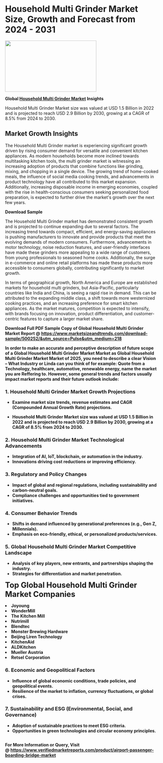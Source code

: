 <H1>Household Multi Grinder Market Size, Growth and Forecast from 2024 - 2031</H1><img class="aligncenter size-medium wp-image-584254" src="https://thirdeyenews.in/wp-content/uploads/2024/09/Global-Market-Research-300x168.jpeg" alt="" width="300" height="168" /><p><strong>Global&nbsp;<a href="https://www.marketsizeandtrends.com/download-sample/500252/&amp;utm_source=Pulse&amp;utm_medium=218">Household Multi Grinder Market</a> Insights</strong></p><p>Household Multi Grinder Market size was valued at USD 1.5 Billion in 2022 and is projected to reach USD 2.9 Billion by 2030, growing at a CAGR of 8.5% from 2024 to 2030.</p><p><h2>Market Growth Insights</h2> <p>The Household Multi Grinder market is experiencing significant growth driven by rising consumer demand for versatile and convenient kitchen appliances. As modern households become more inclined towards multitasking kitchen tools, the multi grinder market is witnessing an increasing adoption of products that combine functions like grinding, mixing, and chopping in a single device. The growing trend of home-cooked meals, the influence of social media cooking trends, and advancements in product technology have all contributed to this market expansion. Additionally, increasing disposable income in emerging economies, coupled with the rise in health-conscious consumers seeking personalized food preparation, is expected to further drive the market's growth over the next few years.</p> <p><strong>Download Sample</strong></p> <p>The Household Multi Grinder market has demonstrated consistent growth and is projected to continue expanding due to several factors. The increasing trend towards compact, efficient, and energy-saving appliances is pushing manufacturers to innovate and provide products that meet the evolving demands of modern consumers. Furthermore, advancements in motor technology, noise reduction features, and user-friendly interfaces have made these grinders more appealing to a wide range of customers, from young professionals to seasoned home cooks. Additionally, the surge in e-commerce and online retail platforms has made these products more accessible to consumers globally, contributing significantly to market growth.</p> <p>In terms of geographical growth, North America and Europe are established markets for household multi grinders, but Asia-Pacific, particularly countries like India and China, is seeing a rapid rise in demand. This can be attributed to the expanding middle class, a shift towards more westernized cooking practices, and an increasing preference for smart kitchen appliances. As the market matures, competition is expected to intensify, with brands focusing on innovation, product differentiation, and customer-centric features to capture a larger market share.</p> <p><strong></p><p><span class=""><strong>Download Full PDF Sample Copy of Global Household Multi Grinder Market Report</strong> @ <a href="https://www.marketsizeandtrends.com/download-sample/500252/&amp;utm_source=Pulse&amp;utm_medium=218" target="_blank">https://www.marketsizeandtrends.com/download-sample/500252/&amp;utm_source=Pulse&amp;utm_medium=218</a></span></p><p>In order to make an accurate and perceptive description of future scope of a Global&nbsp;Household Multi Grinder Market Market as Global&nbsp;Household Multi Grinder Market Market of 2025, you need to describe a clear Vision &ndash; What Industry or Linda can you think of for example: Quote from a Technology, healthcare, automotive, renewable energy, name the market you are Reffering to. However, some general trends and factors usually impact market reports and their future outlook include:</p><h3>1.&nbsp;<strong>Household Multi Grinder Market Growth Projections</strong></h3><ul><li>Examine market size trends, revenue estimates and CAGR (Compounded Annual Growth Rate) projections.</li><li><p>Household Multi Grinder Market size was valued at USD 1.5 Billion in 2022 and is projected to reach USD 2.9 Billion by 2030, growing at a CAGR of 8.5% from 2024 to 2030.</p></li></ul><h3>2.&nbsp;<strong>Household Multi Grinder Market Technological Advancements</strong></h3><ul><li>Integration of AI, IoT, blockchain, or automation in the industry.</li><li>Innovations driving cost reductions or improving efficiency.</li></ul><h3>3.&nbsp;<strong>Regulatory and Policy Changes</strong></h3><ul><li>Impact of global and regional regulations, including sustainability and carbon-neutral goals.</li><li>Compliance challenges and opportunities tied to government initiatives.</li></ul><h3>4.&nbsp;<strong>Consumer Behavior Trends</strong></h3><ul><li>Shifts in demand influenced by generational preferences (e.g., Gen Z, Millennials).</li><li>Emphasis on eco-friendly, ethical, or personalized products/services.</li></ul><h3>5.&nbsp;<strong>Global Household Multi Grinder Market Competitive Landscape</strong></h3><ul><li>Analysis of key players, new entrants, and partnerships shaping the industry.</li><li>Strategies for differentiation and market penetration.</li></ul><p data-pm-slice="1 1 []"><span style="color: inherit; font-family: inherit; font-size: 25px;">Top Global Household Multi Grinder Market Companies</span></p><div class="" data-test-id=""><p><li>Joyoung</li><li> WonderMill</li><li> The Kitchen Mill</li><li> Nutrimill</li><li> Blendtec</li><li> Monster Brewing Hardware</li><li> Beijing Liren Technology</li><li> KitchenAid</li><li> ALDKitchen</li><li> Mueller Austria</li><li> Retsel Corporation</li></p></div><h3>6.&nbsp;<strong>Economic and Geopolitical Factors</strong></h3><ul><li>Influence of global economic conditions, trade policies, and geopolitical events.</li><li>Resilience of the market to inflation, currency fluctuations, or global crises.</li></ul><h3>7.&nbsp;<strong>Sustainability and ESG (Environmental, Social, and Governance)</strong></h3><ul><li>Adoption of sustainable practices to meet ESG criteria.</li><li>Opportunities in green technologies and circular economy principles.</li></ul><h2><strong style="font-size: 14px;">For More Information or Query, Visit @&nbsp;</strong><a style="background-color: #ffffff; font-size: 14px;" href="https://www.marketsizeandtrends.com/report/household-multi-grinder-market/" target="_blank">https://www.verifiedmarketreports.com/product/airport-passenger-boarding-bridge-market</a></h2>
